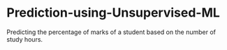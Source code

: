 # Prediction-using-Unsupervised-ML
Predicting the percentage of marks of a student based on the number of study hours.
